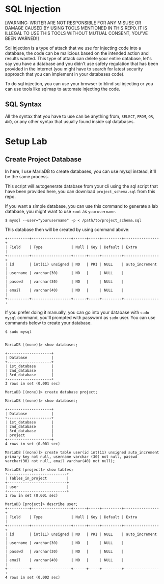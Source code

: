 # SQL Injection

[WARNING: WRITER ARE NOT RESPONSIBLE FOR ANY MISUSE OR DAMAGE CAUSED BY USING TOOLS MENTIONED IN THIS REPO. IT IS ILLEGAL TO USE THIS TOOLS WITHOUT MUTUAL CONSENT, YOU'VE BEEN WARNED!]

Sql injection is a type of attack that we use for injecting code into a database, the code can be malicious based on the intended action and results wanted. This type of attack can delete your entire database, let's say you have a database and you didn't use safety regulation that has been provided in the internet (you might have to search for latest security approach that you can implement in your databases code).

To do sql injection, you can use your browser to blind sql injecting or you can use tools like sqlmap to automate injecting the code.

## SQL Syntax

All the syntax that you have to use can be anything from, `SELECT`, `FROM`, `OR`, `AND`, or any other syntax that usually found inside sql databases.

# Setup Lab

## Create Project Database

In here, I use MariaDB to create databases, you can use mysql instead, it'll be the same process.

This script will autogenerate database from your cli using the sql script that have been provided here, you can download `project_schema.sql` from this repo.

If you want a simple database, you can use this command to generate a lab database, you might want to use `root` as `yourusername`.

```
$ mysql --user="yourusername" -p < /path/to/project_schema.sql
```

This database then will be created by using command above:

```
+----------+------------------+------+-----+---------+----------------+
| Field    | Type             | Null | Key | Default | Extra          |
+----------+------------------+------+-----+---------+----------------+
| id       | int(11) unsigned | NO   | PRI | NULL    | auto_increment |
| username | varchar(30)      | NO   |     | NULL    |                |
| passwd   | varchar(30)      | NO   |     | NULL    |                |
| email    | varchar(40)      | NO   |     | NULL    |                |
+----------+------------------+------+-----+---------+----------------+
```

If you prefer doing it manually, you can go into your database with `sudo mysql` command, you'll prompted with password as `sudo` user.
You can use commands below to create your database.

```
$ sudo mysql


MariaDB [(none)]> show databases;

+--------------------+
| Database           |
+--------------------+
| 1st_database       |
| 2nd_database       |
| 3rd_database       |
+--------------------+
3 rows in set (0.001 sec)

MariaDB [(none)]> create database project;

MariaDB [(none)]> show databases;

+--------------------+
| Database           |
+--------------------+
| 1st_database       |
| 2nd_database       |
| 3rd_database       |
| project            |
+--------------------+
4 rows in set (0.001 sec)

MariaDB [(none)]> create table user(id int(11) unsigned auto_increment primary key not null, username varchar (30) not null, passwd varchar(30) not null, email varchar(40) not null); 

MariaDB [project]> show tables;
+---------------------------+
| Tables_in_project         |
+---------------------------+
| user                      |
+---------------------------+
1 row in set (0.001 sec)

MariaDB [project]> describe user;
+----------+------------------+------+-----+---------+----------------+
| Field    | Type             | Null | Key | Default | Extra          |
+----------+------------------+------+-----+---------+----------------+
| id       | int(11) unsigned | NO   | PRI | NULL    | auto_increment |
| username | varchar(30)      | NO   |     | NULL    |                |
| passwd   | varchar(30)      | NO   |     | NULL    |                |
| email    | varchar(40)      | NO   |     | NULL    |                |
+----------+------------------+------+-----+---------+----------------+
4 rows in set (0.002 sec)

```

<!-- # Sqlmap Sqlmap is a tool that you can use for automating sql injection, yo-->

